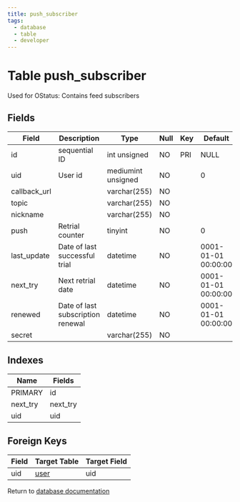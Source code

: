 ```yaml
---
title: push_subscriber
tags:
  - database
  - table
  - developer
---
```

# Table push_subscriber

Used for OStatus: Contains feed subscribers

## Fields

| Field        | Description                       | Type               | Null | Key | Default             | Extra          |
| ------------ | --------------------------------- | ------------------ | ---- | --- | ------------------- | -------------- |
| id           | sequential ID                     | int unsigned       | NO   | PRI | NULL                | auto_increment |
| uid          | User id                           | mediumint unsigned | NO   |     | 0                   |                |
| callback_url |                                   | varchar(255)       | NO   |     |                     |                |
| topic        |                                   | varchar(255)       | NO   |     |                     |                |
| nickname     |                                   | varchar(255)       | NO   |     |                     |                |
| push         | Retrial counter                   | tinyint            | NO   |     | 0                   |                |
| last_update  | Date of last successful trial     | datetime           | NO   |     | 0001-01-01 00:00:00 |                |
| next_try     | Next retrial date                 | datetime           | NO   |     | 0001-01-01 00:00:00 |                |
| renewed      | Date of last subscription renewal | datetime           | NO   |     | 0001-01-01 00:00:00 |                |
| secret       |                                   | varchar(255)       | NO   |     |                     |                |

## Indexes

| Name     | Fields   |
| -------- | -------- |
| PRIMARY  | id       |
| next_try | next_try |
| uid      | uid      |

## Foreign Keys

| Field | Target Table         | Target Field |
| ----- | -------------------- | ------------ |
| uid   | [user](./db_user.md) | uid          |

Return to [database documentation](./index.md)

